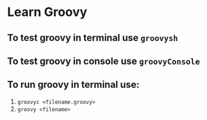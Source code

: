 # Learn Groovy

## To test groovy in terminal use `groovysh`
## To test groovy in console use `groovyConsole`
## To run groovy in terminal use:
1. `groovyc <filename.groovy>`
1. `groovy <filename>`
